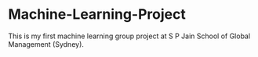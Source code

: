 # Machine-Learning-Project
This is my first machine learning group project at S P Jain School of Global Management (Sydney).
